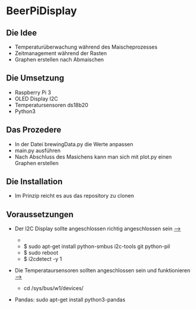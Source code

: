 # BeerPiDisplay
## Die Idee
* Temperaturüberwachung während des Maischeprozesses
* Zeitmanagement während der Rasten
* Graphen erstellen nach Abmaischen

## Die Umsetzung
* Raspberry Pi 3
* OLED Display I2C
* Temperatursensoren ds18b20 
* Python3

## Das Prozedere
* In der Datei brewingData.py die Werte anpassen
* main.py ausführen 
* Nach Abschluss des Masichens kann man sich mit plot.py einen Graphen erstellen

## Die Installation
* Im Prinzip reicht es aus das repository zu clonen

## Voraussetzungen
* Der I2C Display sollte angeschlossen richtig angeschlossen sein [-->](https://indibit.de/raspberry-pi-oled-display-128x64-mit-python-ansteuern-i2c/)
   * <sudo raspi-config>
   * $ sudo apt-get install python-smbus i2c-tools git python-pil
   * $ sudo reboot
   * $ i2cdetect -y 1
 
* Die Temperataursensoren sollten angeschlossen sein und funktionieren [-->](https://tutorials-raspberrypi.de/raspberry-pi-temperatur-mittels-sensor-messen/)
   * cd /sys/bus/w1/devices/
* Pandas: sudo apt-get install python3-pandas
